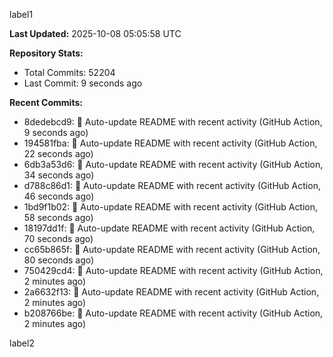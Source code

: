 
label1 
<!-- ACTIVITY_START -->
**Last Updated:** 2025-10-08 05:05:58 UTC

**Repository Stats:**
- Total Commits: 52204
- Last Commit: 9 seconds ago

**Recent Commits:**
- 8dedebcd9: 🤖 Auto-update README with recent activity (GitHub Action, 9 seconds ago)
- 194581fba: 🤖 Auto-update README with recent activity (GitHub Action, 22 seconds ago)
- 6db3a53d6: 🤖 Auto-update README with recent activity (GitHub Action, 34 seconds ago)
- d788c86d1: 🤖 Auto-update README with recent activity (GitHub Action, 46 seconds ago)
- 1bd9f1b02: 🤖 Auto-update README with recent activity (GitHub Action, 58 seconds ago)
- 18197dd1f: 🤖 Auto-update README with recent activity (GitHub Action, 70 seconds ago)
- cc65b865f: 🤖 Auto-update README with recent activity (GitHub Action, 80 seconds ago)
- 750429cd4: 🤖 Auto-update README with recent activity (GitHub Action, 2 minutes ago)
- 2a6632f13: 🤖 Auto-update README with recent activity (GitHub Action, 2 minutes ago)
- b208766be: 🤖 Auto-update README with recent activity (GitHub Action, 2 minutes ago)
<!-- ACTIVITY_END -->

label2
